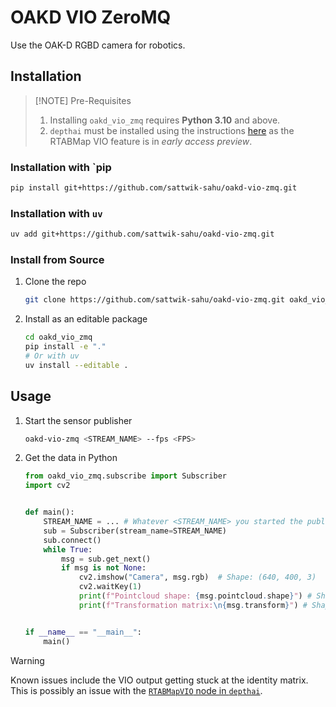 # OAKD VIO ZeroMQ

Use the OAK-D RGBD camera for robotics.

## Installation

> [!NOTE] Pre-Requisites
> 1. Installing `oakd_vio_zmq` requires **Python 3.10** and above.
> 2. `depthai` must be installed using the instructions [here](https://github.com/luxonis/depthai-core/tree/develop) as the RTABMap VIO feature is in _early access preview_.

### Installation with `pip

```bash
pip install git+https://github.com/sattwik-sahu/oakd-vio-zmq.git
```
### Installation with `uv`

```bash
uv add git+https://github.com/sattwik-sahu/oakd-vio-zmq.git
```

### Install from Source

1. Clone the repo
    ```bash
    git clone https://github.com/sattwik-sahu/oakd-vio-zmq.git oakd_vio_zmq
    ```
2. Install as an editable package
    ```bash
    cd oakd_vio_zmq
    pip install -e "."
    # Or with uv
    uv install --editable .
    ```

## Usage

1. Start the sensor publisher
    ```bash
    oakd-vio-zmq <STREAM_NAME> --fps <FPS>
    ```
2. Get the data in Python
    ```python
    from oakd_vio_zmq.subscribe import Subscriber
    import cv2


    def main():
        STREAM_NAME = ... # Whatever <STREAM_NAME> you started the publisher with
        sub = Subscriber(stream_name=STREAM_NAME)
        sub.connect()
        while True:
            msg = sub.get_next()
            if msg is not None:
                cv2.imshow("Camera", msg.rgb)  # Shape: (640, 400, 3)
                cv2.waitKey(1)
                print(f"Pointcloud shape: {msg.pointcloud.shape}") # Shape: (256000, 3)
                print(f"Transformation matrix:\n{msg.transform}") # Shape: (4, 4)


    if __name__ == "__main__":
        main()
    ```

> [!WARNING]
> Known issues include the VIO output getting stuck at the identity matrix. This is possibly an issue with the [`RTABMapVIO` node in `depthai`](https://docs.luxonis.com/software-v3/depthai/examples/rvc2/vslam/rtab_map_vio/).
